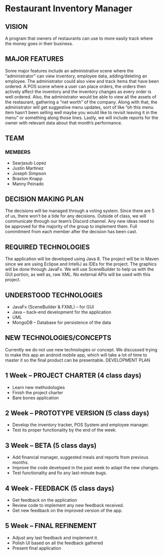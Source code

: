  # Restaurant Inventory Manager
 
## VISION

A program that owners of restaurants can use to more easily track where the money goes in their business.

## MAJOR FEATURES

Some major features include an administrative scene where the “administrator” can view inventory, employee data, adding/deleting an employee. The administrator could also view and track items that have been ordered. A POS scene where a user can place orders, the orders then actively affect the inventory and the inventory changes as every order is well ordered. Also, the administrator would be able to view all the assets of the restaurant, gathering a “net worth” of the company. Along with that, the administrator will get suggestive menu updates, sort of like “oh this menu item hasn’t been selling well maybe you would like to revisit leaving it in the menu” or something along those lines. Lastly, we will include reports for the owner with relevant data about that month’s performance.

## TEAM

  ### MEMBERS
  
  * Searjasub Lopez
  * Justin Martinez
  *	 Joseph Simpson
  *	Braxton Knapp
  *	Manny Peinado

## DECISION MAKING PLAN

The decisions will be managed through a voting system. Since there are 5 of us, there won’t be a tide for any decisions. Outside of class, we will communicate through our team’s Discord channel. Any new ideas need to be approved for the majority of the group to implement them. Full commitment from each member after the decision has been cast.
  
## REQUIRED TECHNOLOGIES

The application will be developed using Java 8. The project will be in Maven since we are using Eclipse and IntelliJ as IDEs for the project. The graphics will be done through JavaFx. We will use SceneBuilder to help us with the GUI portion, as well as, raw XML. No external APIs will be used with this project.

## UNDERSTOOD TECHNOLOGIES

  *	JavaFx (SceneBuilder & FXML) – for GUI
  *	Java – back-end development for the application
  *	UML
  *	MongoDB – Database for persistence of the data

## NEW TECHNOLOGIES/CONCEPTS

Currently we do not use new technologies or concept. We discussed trying to make this app an android mobile app, which will take a lot of time to master it so the final product can be presentable.
DEVELOPMENT PLAN

## 1 Week – PROJECT CHARTER (4 class days)
  *	Learn new methodologies
  *	Finish the project charter
  *	Bare bones application
## 2 Week – PROTOTYPE  VERSION (5 class days) 
  *	Develop the inventory tracker, POS System and employee manager.
  *	Test its proper functionality by the end of the week.
## 3 Week – BETA (5 class days)
  *	Add financial manager, suggested meals  and reports from previous months.
  *	Improve the code developed in the past week to adapt the new changes.
  *	Test functionality and fix any last-minute bugs.
## 4 Week - FEEDBACK (5 class days)
  *	Get feedback on the application
  *	Review code to implement any new feedback received.
  *	Get new feedback on the improved version of the app.
## 5 Week – FINAL REFINEMENT
  *	Adjust any last feedback and implement it.
  *	Polish UI based on all the feedback gathered
  *	Present final application
